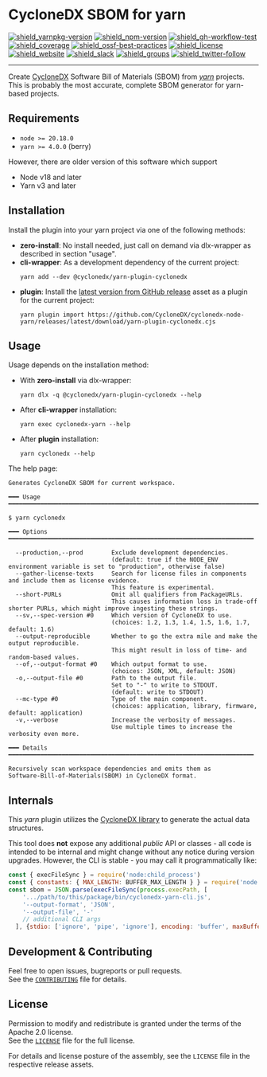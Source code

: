 # CycloneDX SBOM for yarn

[![shield_yarnpkg-version]][link_yarnpkg]
[![shield_npm-version]][link_npm]
[![shield_gh-workflow-test]][link_gh-workflow-test]
[![shield_coverage]][link_codacy]
[![shield_ossf-best-practices]][link_ossf-best-practices]
[![shield_license]][license_file]  
[![shield_website]][link_website]
[![shield_slack]][link_slack]
[![shield_groups]][link_discussion]
[![shield_twitter-follow]][link_twitter]

----

Create [CycloneDX] Software Bill of Materials (SBOM) from _[yarn]_ projects.  
This is probably the most accurate, complete SBOM generator for yarn-based projects.

## Requirements

* `node >= 20.18.0`
* `yarn >= 4.0.0` (berry)

However, there are older version of this software which support 
* Node v18 and later
* Yarn v3  and later

## Installation

Install the plugin into your yarn project via one of the following methods:

* **zero-install**: No install needed, just call on demand via dlx-wrapper as described in section "usage".
* **cli-wrapper**: As a development dependency of the current project:
  ```shell
  yarn add --dev @cyclonedx/yarn-plugin-cyclonedx
  ```
* **plugin**: Install the [latest version from GitHub release](https://github.com/CycloneDX/cyclonedx-node-yarn/releases/latest) asset as a plugin for the current project:
  ```shell
  yarn plugin import https://github.com/CycloneDX/cyclonedx-node-yarn/releases/latest/download/yarn-plugin-cyclonedx.cjs
  ```

## Usage

Usage depends on the installation method:

* With **zero-install** via dlx-wrapper:
  ```shell
  yarn dlx -q @cyclonedx/yarn-plugin-cyclonedx --help
  ```
* After **cli-wrapper** installation:
  ```shell
  yarn exec cyclonedx-yarn --help
  ```
* After **plugin** installation:
  ```shell 
  yarn cyclonedx --help
  ```

The help page:

```text
Generates CycloneDX SBOM for current workspace.

━━━ Usage ━━━━━━━━━━━━━━━━━━━━━━━━━━━━━━━━━━━━━━━━━━━━━━━━━━━━━━━━━━━━━━━━━━━━━━━

$ yarn cyclonedx

━━━ Options ━━━━━━━━━━━━━━━━━━━━━━━━━━━━━━━━━━━━━━━━━━━━━━━━━━━━━━━━━━━━━━━━━━━━━

  --production,--prod        Exclude development dependencies.
                             (default: true if the NODE_ENV environment variable is set to "production", otherwise false)
  --gather-license-texts     Search for license files in components and include them as license evidence.
                             This feature is experimental.
  --short-PURLs              Omit all qualifiers from PackageURLs.
                             This causes information loss in trade-off shorter PURLs, which might improve ingesting these strings.
  --sv,--spec-version #0     Which version of CycloneDX to use.
                             (choices: 1.2, 1.3, 1.4, 1.5, 1.6, 1.7, default: 1.6)
  --output-reproducible      Whether to go the extra mile and make the output reproducible.
                             This might result in loss of time- and random-based values.
  --of,--output-format #0    Which output format to use.
                             (choices: JSON, XML, default: JSON)
  -o,--output-file #0        Path to the output file.
                             Set to "-" to write to STDOUT.
                             (default: write to STDOUT)
  --mc-type #0               Type of the main component.
                             (choices: application, library, firmware, default: application)
  -v,--verbose               Increase the verbosity of messages.
                             Use multiple times to increase the verbosity even more.

━━━ Details ━━━━━━━━━━━━━━━━━━━━━━━━━━━━━━━━━━━━━━━━━━━━━━━━━━━━━━━━━━━━━━━━━━━━━

Recursively scan workspace dependencies and emits them as 
Software-Bill-of-Materials(SBOM) in CycloneDX format.
```


## Internals

This _yarn_ plugin utilizes the [CycloneDX library][CycloneDX-library] to generate the actual data structures.

This tool does **not** expose any additional _public_ API or classes - all code is intended to be internal and might change without any notice during version upgrades.
However, the CLI is stable - you may call it programmatically like:
```javascript
const { execFileSync } = require('node:child_process')
const { constants: { MAX_LENGTH: BUFFER_MAX_LENGTH } } = require('node:buffer')
const sbom = JSON.parse(execFileSync(process.execPath, [
    '.../path/to/this/package/bin/cyclonedx-yarn-cli.js',
    '--output-format', 'JSON',
    '--output-file', '-'
    // additional CLI args
  ], {stdio: ['ignore', 'pipe', 'ignore'], encoding: 'buffer', maxBuffer: BUFFER_MAX_LENGTH }))
```

## Development & Contributing

Feel free to open issues, bugreports or pull requests.  
See the [`CONTRIBUTING`][contributing_file] file for details.

## License

Permission to modify and redistribute is granted under the terms of the Apache 2.0 license.  
See the [`LICENSE`][license_file] file for the full license.

For details and license posture of the assembly, see the `LICENSE` file in the respective release assets.


[license_file]: https://github.com/CycloneDX/cyclonedx-node-yarn/blob/main/LICENSE
[contributing_file]: https://github.com/CycloneDX/cyclonedx-node-yarn/blob/main/CONTRIBUTING.md

[CycloneDX]: https://cyclonedx.org/
[yarn]: https://yarnpkg.com/
[cyclonedx-library]: https://www.npmjs.com/package/@cyclonedx/cyclonedx-library

[shield_gh-workflow-test]: https://img.shields.io/github/actions/workflow/status/CycloneDX/cyclonedx-node-yarn/nodejs.yml?branch=main&logo=GitHub&logoColor=white "tests"
[shield_coverage]: https://img.shields.io/codacy/coverage/b0af77db5c7b4ab7a36eab255c7f9ede?logo=Codacy&logoColor=white "test coverage"
[shield_ossf-best-practices]: https://img.shields.io/cii/percentage/8960?label=OpenSSF%20best%20practices "OpenSSF best practices"
[shield_yarnpkg-version]: https://img.shields.io/npm/v/%40cyclonedx%2Fyarn-plugin-cyclonedx/latest?registry_uri=https%3A%2F%2Fregistry.yarnpkg.com&logo=yarn&logoColor=white&label=yarnpkg "yarnpkg"
[shield_npm-version]: https://img.shields.io/npm/v/%40cyclonedx%2Fyarn-plugin-cyclonedx/latest?logo=npm&logoColor=white&label=npm "npm"
[shield_license]: https://img.shields.io/github/license/CycloneDX/cyclonedx-node-yarn?logo=open%20source%20initiative&logoColor=white "license"
[shield_website]: https://img.shields.io/badge/https://-cyclonedx.org-blue.svg "homepage"
[shield_slack]: https://img.shields.io/badge/slack-join-blue?logo=Slack&logoColor=white "slack join"
[shield_groups]: https://img.shields.io/badge/discussion-groups.io-blue.svg "groups discussion"
[shield_twitter-follow]: https://img.shields.io/badge/Twitter-follow-blue?logo=Twitter&logoColor=white "twitter follow"

[link_website]: https://cyclonedx.org/
[link_gh-workflow-test]: https://github.com/CycloneDX/cyclonedx-node-yarn/actions/workflows/nodejs.yml?query=branch%3Amain
[link_yarnpkg]: https://yarnpkg.com/package?name=%40cyclonedx%2Fyarn-plugin-cyclonedx
[link_npm]: https://www.npmjs.com/package/@cyclonedx/yarn-plugin-cyclonedx
[link_codacy]: https://app.codacy.com/gh/CycloneDX/cyclonedx-node-yarn/dashboard
[link_ossf-best-practices]: https://www.bestpractices.dev/projects/8960
[link_slack]: https://cyclonedx.org/slack/invite
[link_discussion]: https://groups.io/g/CycloneDX
[link_twitter]: https://twitter.com/CycloneDX_Spec
